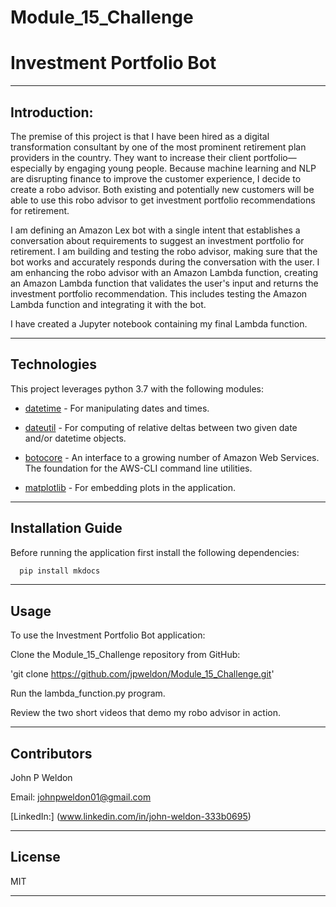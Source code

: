 # Module_15_Challenge

# Investment Portfolio Bot

---

## Introduction:

The premise of this project is that I have been hired as a digital transformation consultant by one of the most prominent retirement plan providers in the country. They want to increase their client portfolio—especially by engaging young people. Because machine learning and NLP are disrupting finance to improve the customer experience, I decide to create a robo advisor. Both existing and potentially new customers will be able to use this robo advisor to get investment portfolio recommendations for retirement.

I am defining an Amazon Lex bot with a single intent that establishes a conversation about requirements to suggest an investment portfolio for retirement. I am building and testing the robo advisor, making sure that the bot works and accurately responds during the conversation with the user. I am enhancing the robo advisor with an Amazon Lambda function, creating an Amazon Lambda function that validates the user's input and returns the investment portfolio recommendation. This includes testing the Amazon Lambda function and integrating it with the bot.

I have created a Jupyter notebook containing my final Lambda function.

---

## Technologies

This project leverages python 3.7 with the following modules:

* [datetime](https://docs.python.org/3/library/datetime.html) - For manipulating dates and times.

* [dateutil](https://pypi.org/project/python-dateutil/) - For computing of relative deltas between two given date and/or datetime objects.

* [botocore](https://botocore.amazonaws.com/v1/documentation/api/latest/index.html) - An interface to a growing number of Amazon Web Services. The foundation for the AWS-CLI command line utilities.

* [matplotlib](https://matplotlib.org/stable/users/index.html) - For embedding plots in the application.

---

## Installation Guide

Before running the application first install the following dependencies:

```python
  pip install mkdocs
```

---

## Usage

To use the Investment Portfolio Bot application:

Clone the Module_15_Challenge repository from GitHub:

'git clone https://github.com/jpweldon/Module_15_Challenge.git'

Run the lambda_function.py program.

Review the two short videos that demo my robo advisor in action.

---

## Contributors

John P Weldon

Email: johnpweldon01@gmail.com

[LinkedIn:] (www.linkedin.com/in/john-weldon-333b0695)

---

## License

MIT

---